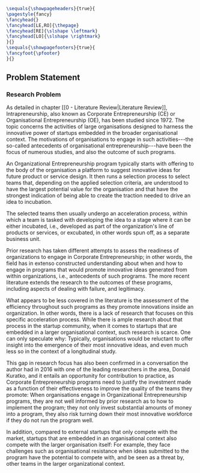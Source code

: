 ```latex
\sequals{\showpageheaders}{true}{
\pagestyle{fancy}
\fancyhead{}
\fancyhead[LE,RO]{\thepage}
\fancyhead[RE]{\slshape \leftmark}
\fancyhead[LO]{\slshape \rightmark}
}{}
\sequals{\showpagefooters}{true}{
\fancyfoot{\pfooter}
}{}
```

## Problem Statement

### Research Problem

As detailed in chapter [[0 - Literature Review|Literature Review]], Intrapreneurship, also known as Corporate Entrepreneurship (CE) or Organisational Entrepreneurship (OE), has been studied since 1972. The topic concerns the activities of large organisations designed to harness the innovative power of startups embedded in the broader organisational context. The motivations of organisations to engage in such activities---the so-called antecedents of organisational entrepreneurship---have been the focus of numerous studies, and also the outcome of such programs.

An Organizational Entrepreneurship program typically starts with offering to the body of the organisation a platform to suggest innovative ideas for future product or service design. It then runs a selection process to select teams that, depending on the applied selection criteria, are understood to have the largest potential value for the organisation and that have the strongest indication of being able to create the traction needed to drive an idea to incubation.

The selected teams then usually undergo an acceleration process, within which a team is tasked with developing the idea to a stage where it can be either incubated, i.e., developed as part of the organization's line of products or services, or excubated, in other words spun off, as a separate business unit.


Prior research has taken different attempts to assess the readiness of organizations to engage in Corporate Entrepreneurship; in other words, the field has in extenso constructed understanding about when and how to engage in programs that would promote innovative ideas generated from within organizations, i.e., antecedents of such programs. The more recent literature extends the research to the outcomes of these programs, including aspects of dealing with failure, and legitimacy.

What appears to be less covered in the literature is the assessment of the efficiency throughout such programs as they promote innovations inside an organization. In other words, there is a lack of research that focuses on this specific acceleration process. While there is ample research about that process in the startup community, when it comes to startups that are embedded in a larger organisational context, such research is scarce. One can only speculate why: Typically, organisations would be reluctant to offer insight into the emergence of their most innovative ideas, and even much less so in the context of a longitudinal study.


This gap in research focus has also been confirmed in a conversation the author had in 2016 with one of the leading researchers in the area, Donald Kuratko, and it entails an opportunity for contribution to practice, as Corporate Entrepreneurship programs need to justify the investment made as a function of their effectiveness to improve the quality of the teams they promote: When organisations engage in Organizational Entrepreneurship programs, they are not well informed by prior research as to how to implement the program; they not only invest substantial amounts of money into a program, they also risk turning down their most innovative workforce if they do not run the program well.

In addition, compared to external startups that only compete with the market, startups that are embedded in an organisational context also compete with the larger organisation itself: For example, they face challenges such as organisational resistance when ideas submitted to the program have the potential to compete with, and be seen as a threat by, other teams in the larger organizational context.

